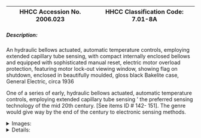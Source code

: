 | **HHCC Accession No. 2006.023** |**HHCC Classification Code:  7.01-8A**|
| ----------- | ----------- |
##### Description:
An hydraulic bellows actuated, automatic temperature controls, employing extended capillary tube sensing, with compact internally enclosed bellows and equipped with sophisticated manual reset, electric motor overload protection, featuring motor lock-out viewing window, showing flag on shutdown, enclosed in beautifully moulded, gloss black Bakelite case, General Electric, circa 1936

One of a series of early, hydraulic bellows actuated, automatic temperature controls, employing extended capillary tube sensing ' the preferred sensing technology of the mid 20th century. [See items ID # 142- 151]. The genre would give way by the end of the century to electronic sensing methods.


<details>
	<summary>Images:</summary>
<div class="gallery gallery-wrapper--full" contenteditable="false" data-is-empty="false" data-translation="Add images" data-columns="6">
<figure class="gallery__item"><a href="#DOMAIN_NAME#gallery/7.01-8a.jpg" data-size="2173x1086"><img src="#DOMAIN_NAME#gallery/7.01-8a-thumbnail.jpg" alt=""></a></figure>
<figure class="gallery__item"><a href="#DOMAIN_NAME#gallery/7.01-8aa.jpg" data-size="2264x1392"><img src="#DOMAIN_NAME#gallery/7.01-8aa-thumbnail.jpg" alt=""></a></figure>
</div>
</details>


<details>
	<summary>Details:</summary>

##### Group:
7.01 Refrigerating and Air Conditioning Pressure and Temperature Controls - Household

##### Make:
General Electric

##### Manufacturer:
General Electric Co. USA

##### Model:
CR 1057

##### Serial No.:
Body markings :
1AG?
Feb. 1935?

##### Size:
3 in. long plus capillary line x 1.5 x 4 in. high

##### Weight:
10 oz

##### Circa:
1936

##### Rating:
Exhibit, education, research, and demonstration quality illustrating a significant milestone in the evolution of extended capillary tube technology through a myriad engineering design developments and applications.

##### Patent Date/Number:
1637042; 1683132; 1921126; 1974991. [1927 '1934]

##### Provenance:
From York County (York Region) Ontario, once a rich agricultural hinterlands, attracting early settlement in the last years of the 18th century. Located on the north slopes of the Oak Ridges Moraine, within 20 miles of Toronto, the County would also attract early ex-urban development, to be come a wealthy market place for the emerging household and consumer technologies of the early and mid 20th century. 

This artifact was discovered in the 1950's in the used stock of T. H. Oliver, Refrigeration and Electric Sales and Service, Aurora, Ontario, an early worker in the field of agricultural, industrial and consumer technology.

##### Type and Design:
Extended capillary tube sensing
Compact design showing sophisticated engineering

##### Construction:


##### Material:


##### Special Features:


##### Accessories:


##### Capacities:


##### Performance Characteristics:


##### Operation:


##### Control and Regulation:


##### Targeted Market Segment:


##### Consumer Acceptance:


##### Merchandising:


##### Market Price:


##### Technological Significance:
The series [see items ID # 142- 151] profiles the evolution of extended capillary tube technology through a myriad engineering design developments and applications. It was a period driven by, and responding to, a new often shameless, marketing hyperbola. For the industry would take full advantage of knowledge from the newly found thermal and fluid flow sciences of the times, as well as of the new materials technology and manufacturing methods of the immediate pre-W.W.II years. 

The industry was clearly out to create ever-increasing consumer interest and expectations for a user friendly, fully automated, self-regulating, affordable, mechanically driven cabinet refrigerators for the Canadian home. It was 'an automatic refrigerator in every kitchen' following the marketing pattern set by the automobile industry for 'an automobile in every garage', that was the call of the captains of the household refrigeration industry. The perfection of a reliable, affordable, and user friendly, automatic temperature control was critical to the success of this business venture.    

GE, often viewed by their competitors as a 'me too manufacturer', where household technology was concerned, was capable of moving in and out of a field, as the consumer market place seemed to warrant. They would typically follow the industry's recognised leader in a field, in this case Ranco. 

The engineering know how and the capital resources seemingly available to the company made it a formidable competitor, even if in the short run. Few controls by GE seem to survive to the present day, by comparison with Ranco, suggesting that their inroads into this particular market was, in fact, relatively short lived. 

The sophistication of the design and engineering demonstrated here is impressive for the 1930's, demonstrating what a formidable competitor the company could be ' in the short term.

##### Industrial Significance:
see above

##### Socio-economic Significance:
see above

##### Socio-cultural Significance:
- see above

##### Donor:
G. Leslie Oliver, The T. H. Oliver HVACR Collection

##### HHCC Storage Location:


##### Tracking:


##### Bibliographic References:


##### Notes:
See also !D #147, 7.01-8B
-       Reconstructed 050118

##### Related Reports:

</details>
